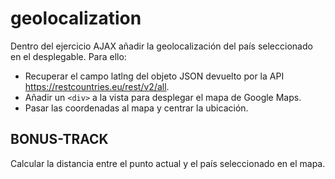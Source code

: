 # geolocalization

Dentro del ejercicio AJAX añadir la geolocalización del país seleccionado en el desplegable. Para ello:
  - Recuperar el campo latlng del objeto JSON devuelto por la API https://restcountries.eu/rest/v2/all.
  - Añadir un `<div>` a la vista para desplegar el mapa de Google Maps.
  - Pasar las coordenadas al mapa y centrar la ubicación.

## BONUS-TRACK
Calcular la distancia entre el punto actual y el país seleccionado en el mapa.


<!-- /* EJERCICIO HECHO EN LA CARPETA DE AJAX_GEOLOCALIZACION */ -->